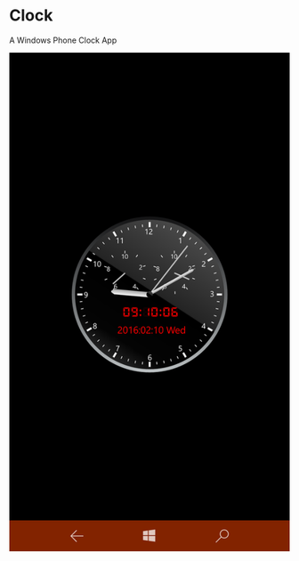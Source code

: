# Clock
A Windows Phone Clock App

![Universial Windows APP 的时钟](https://raw.githubusercontent.com/DuckDeck/Clock/master/clock.png)
